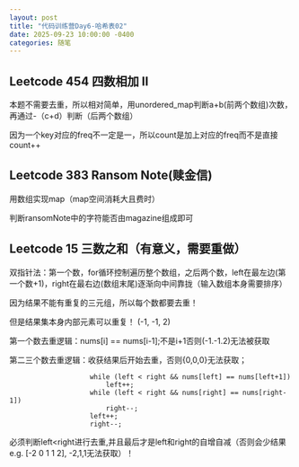 ```yaml
---
layout: post
title: "代码训练营Day6-哈希表02"
date: 2025-09-23 10:00:00 -0400
categories: 随笔
---
```


## Leetcode 454 四数相加 II
本题不需要去重，所以相对简单，用unordered_map判断a+b(前两个数组)次数，再通过-（c+d）判断（后两个数组）  

因为一个key对应的freq不一定是一，所以count是加上对应的freq而不是直接count++

## Leetcode 383 Ransom Note(赎金信)
用数组实现map（map空间消耗大且费时）  

判断ransomNote中的字符能否由magazine组成即可

## Leetcode 15 三数之和（有意义，需要重做）
双指针法：第一个数，for循环控制遍历整个数组，之后两个数，left在最左边(第一个数+1)，right在最右边(数组末尾)逐渐向中间靠拢（输入数组本身需要排序）

因为结果不能有重复的三元组，所以每个数都要去重！  

但是结果集本身内部元素可以重复！ (-1, -1, 2)  

第一个数去重逻辑：nums[i] == nums[i-1];不是i+1否则(-1.-1.2)无法被获取  

第二三个数去重逻辑：收获结果后开始去重，否则{0,0,0}无法获取；
```
                    while (left < right && nums[left] == nums[left+1]) 
                        left++;
                    while (left < right && nums[right] == nums[right-1]) 
                        right--;
                    left++;
                    right--;
```
必须判断left<right进行去重,并且最后才是left和right的自增自减（否则会少结果 e.g. [-2 0 1 1 2], -2,1,1无法获取）！












